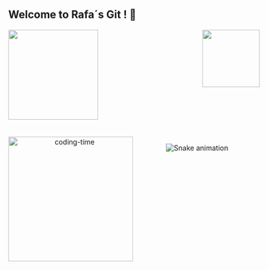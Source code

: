 ## Welcome to Rafa´s Git ! 👋

<div>
  
  <img  height="180em" src="https://github-readme-stats.vercel.app/api?username=rafadonizetti&show_icons=true&theme=github_dark&include_all_commits=true&count_private=true"/>
  <img align="right" height="115em" src="https://github-readme-stats.vercel.app/api/top-langs/?username=rafadonizetti&layout=compact&langs_count=16&theme=github_dark"/>
</div>
<br>

<div  align="center"> 
  <div style="display: inline_block"><br>
    <img align="left" height="250" alt="coding-time" src="code.gif">
    
   </div>
    
  
  
  
![Snake animation](https://github.com/LuigiGF/LuigiGF/blob/output/github-contribution-grid-snake.svg)

<!--
**rafadonizetti/rafadonizetti** is a ✨ _special_ ✨ repository because its `README.md` (this file) appears on your GitHub profile.

Here are some ideas to get you started:

- 🔭 I’m currently working on ...
- 🌱 I’m currently learning ...
- 👯 I’m looking to collaborate on ...
- 🤔 I’m looking for help with ...
- 💬 Ask me about ...
- 📫 How to reach me: ...
- 😄 Pronouns: ...
- ⚡ Fun fact: ...
-->
